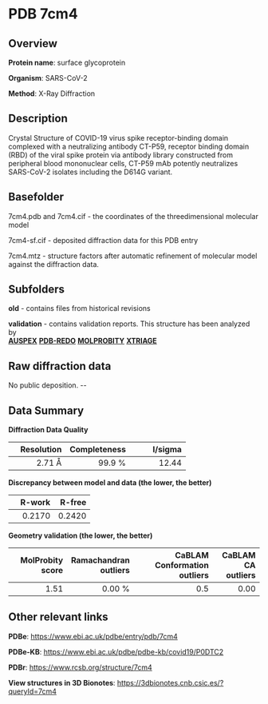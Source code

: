 # PDB 7cm4

## Overview

**Protein name**: surface glycoprotein

**Organism**: SARS-CoV-2

**Method**: X-Ray Diffraction

## Description

Crystal Structure of COVID-19 virus spike receptor-binding domain complexed with a neutralizing antibody CT-P59, receptor binding domain (RBD) of the viral spike protein via antibody library constructed from peripheral blood mononuclear cells, CT-P59 mAb potently neutralizes SARS-CoV-2 isolates including the D614G variant.

## Basefolder

7cm4.pdb and 7cm4.cif - the coordinates of the threedimensional molecular model

7cm4-sf.cif - deposited diffraction data for this PDB entry

7cm4.mtz - structure factors after automatic refinement of molecular model against the diffraction data.

## Subfolders



**old** - contains files from historical revisions

**validation** - contains validation reports. This structure has been analyzed by <br>[**AUSPEX**](https://github.com/thorn-lab/coronavirus_structural_task_force/tree/master/pdb/surface_glycoprotein/SARS-CoV-2/7cm4/validation/auspex) [**PDB-REDO**](https://github.com/thorn-lab/coronavirus_structural_task_force/tree/master/pdb/surface_glycoprotein/SARS-CoV-2/7cm4/validation/pdb-redo) [**MOLPROBITY**](https://github.com/thorn-lab/coronavirus_structural_task_force/tree/master/pdb/surface_glycoprotein/SARS-CoV-2/7cm4/validation/molprobity) [**XTRIAGE**](https://github.com/thorn-lab/coronavirus_structural_task_force/blob/master/pdb/surface_glycoprotein/SARS-CoV-2/7cm4/validation/Xtriage_output.log)   



## Raw diffraction data

No public deposition. --<br> 

## Data Summary
**Diffraction Data Quality**

|   | Resolution | Completeness| I/sigma |
|---|-------------:|----------------:|--------------:|
|   |2.71 Å|99.9  %|<img width=50/>12.44|

**Discrepancy between model and data (the lower, the better)**

|   | **R-work**| **R-free**   
|---|-------------:|----------------:|           
||  0.2170|  0.2420|

**Geometry validation (the lower, the better)**

|   |**MolProbity<br>score**| **Ramachandran<br>outliers** | **CaBLAM<br>Conformation outliers** | **CaBLAM<br>CA outliers** |
|---|-------------:|----------------:|----------------:|----------------:|
||  1.51|  0.00 %|0.5|0.00|

 

 



## Other relevant links 
**PDBe**:  https://www.ebi.ac.uk/pdbe/entry/pdb/7cm4

**PDBe-KB**: https://www.ebi.ac.uk/pdbe/pdbe-kb/covid19/P0DTC2 
 
**PDBr**: https://www.rcsb.org/structure/7cm4 

**View structures in 3D Bionotes**: https://3dbionotes.cnb.csic.es/?queryId=7cm4

